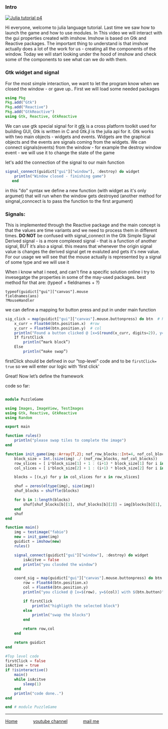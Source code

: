 ### Intro

[![Julia tutorial p4](https://yt-embed.herokuapp.com/embed?v=7js2w1LIUQE)](https://youtu.be/7js2w1LIUQE "Julia tutorial p4")

Hi everyone, welcome to julia language tutorial.
Last time we saw how to launch the game and how to use modules.
In This video we will interact with the gui properties created with imshow.
Imshow is based on Gtk and Reactive packages. The important  thing to understand is that imshow actually does a lot of the work for us - creating all the components of the window.
Today we will start looking under the hood of imshow and check some of the components to see what can we do with them.


### Gtk widget and signal
For the most simple interaction, we want to let the program know when we closed the window - or gave up..
First we will load some needed packages
```julia
using Pkg
Pkg.add("Gtk")
Pkg.add("Reactive")
Pkg.add("GtkReactive")
using Gtk, Reactive, GtkReactive
```
We can use gtk special signal for it
[gtk](https://developer.gnome.org/gtk3/stable/ "gtk developer docs") is a cross platform toolkit used for building GUI, Gtk is written in C and Gtk.jl is the julia api for it.
Gtk works with two main objects - widgets  and events. Widgets are the graphical objects and the events are signals coming from the widgets.
We can connect signals(events) from the window - for example the destroy window event - we will use it to change the state of the game

let's add the connection of the signal to our main function
```julia
signal_connect(guidict["gui"]["window"], :destroy) do widget
    println("Window closed - finishing game")
   end
```
in this "do" syntax we define a new function (with widget as it's only argumet) that will run when the window gets destroyed (another method for singnal_conncect is to pass the function to the first argument)

### Signals:
This is implemented through the Reactive package and the main concept is that the values are time variants and we need to process them in different times.
**DO NOT** be confused with signal_connect in the Gtk
Simple Signal
Derived signal - is a more complexed signal - that is a function of another signal, BUT it’s also a signal. this means that whenever the origin signal value is changes the derived signal get re evaluted and gets it's new value.
For our usage we will see that the mouse actually is represented by a signal of some type and we will use it

When i know what i need, and can't fine a specific solution online i try to invesegatge the properties in some of the may-used packages.
best method for that are: (typeof + fieldnames + ?)
```
typeof(guidict["gui"]["canvas"].mouse
fieldnames(ans)
?MouseHandler
```
we can define a mapping for button press and put in under main function
```julia
sig_click = map(guidict["gui"]["canvas"].mouse.buttonpress) do btn  # Reactive.Signal{GtkReactive.MouseButton{GtkReactive.UserUnit}}
    x_curr = Float64(btn.position.x)  #row
    y_curr = Float64(btn.position.y)  # col
    println("Found a button clicked @ [x=$(round(x_curr, digits=2)), y=$(round(y_curr, digits=2))]")
    If firstClick
        println(“mark block”)
    Else
        println(“make swap”)
```
firstClick should be defined in our "top-level" code and to be `firstClick= true`
so we will enter our logic with 'first click'

Great! Now let’s define the framework

code so far:
```julia

module PuzzleGame

using Images, ImageView, TestImages
using Gtk, Reactive, GtkReactive
using Random

export main

function rules()
    println("please swap tiles to complete the image")
end

function init_game(img::Array{T,2}; nof_row_blocks::Int=4, nof_col_blocks::Int=4 ) where T  <: Colorant
    block_size = Int.(size(img) ./ (nof_row_blocks, nof_col_blocks))
    row_slices = [ i*block_size[1] + 1 : (i+1) * block_size[1] for i in 0:nof_row_blocks-1]
    col_slices = [ i*block_size[2] + 1 : (i+1) * block_size[2] for i in 0:nof_col_blocks-1]

    blocks = [(x,y) for y in col_slices for x in row_slices]

    shuf = zeros(eltype(img), size(img))
    shuf_blocks = shuffle(blocks)

    for b in 1:length(blocks)
        shuf[shuf_blocks[b][1], shuf_blocks[b][2]] = img[blocks[b][1], blocks[b][2]]
    end
    shuf
end

function main()
    img = testimage("fabio")
    new = init_game(img)
    guidict = imshow(new)
    rules()

    signal_connect(guidict["gui"]["window"], :destroy) do widget
        isAcitve = false
        println("you closded the window")
    end

    coord_sig = map(guidict["gui"]["canvas"].mouse.buttonpress) do btn
        row = Float64(btn.position.x)
        col = Float64(btn.position.y)
        println("you clicked @ [x=$(row), y=$(col)] with $(btn.button)")

        if firstClick
            println("highligth the selected block")
        else
            println("swap the blocks")
        end

        return row,col
    end

    return guidict
end

#Top level code
firstClick = false
isActive = true
if !isinteractive()
    main()
    while isAcitve
        sleep(1)
    end
    println("code done..")
end

end # module PuzzleGame


```

---
[Home](/index "all tutorial")    &emsp;&emsp;&emsp;    [youtube channel](https://www.youtube.com/playlist?list=PLfH1V5m5U7OyEHo82rQSuhzM_NPKubeb8 "My Channel")  &emsp;&emsp;&emsp;  [mail me](mailto:yayo.prg@gmail.com "yayo.prg@gmail.com")
